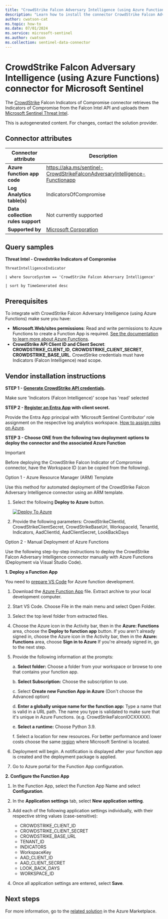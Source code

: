 ```yaml
---
title: "CrowdStrike Falcon Adversary Intelligence (using Azure Functions) connector for Microsoft Sentinel"
description: "Learn how to install the connector CrowdStrike Falcon Adversary Intelligence (using Azure Functions) to connect your data source to Microsoft Sentinel."
author: cwatson-cat
ms.topic: how-to
ms.date: 07/01/2024
ms.service: microsoft-sentinel
ms.author: cwatson
ms.collection: sentinel-data-connector
---
```


# CrowdStrike Falcon Adversary Intelligence (using Azure Functions) connector for Microsoft Sentinel

The [CrowdStrike](https://www.crowdstrike.com/) Falcon Indicators of Compromise connector retrieves the Indicators of Compromise from the Falcon Intel API and uploads them [Microsoft Sentinel Threat Intel](/azure/sentinel/understand-threat-intelligence).

This is autogenerated content. For changes, contact the solution provider.

## Connector attributes

| Connector attribute | Description |
| --- | --- |
| **Azure function app code** | https://aka.ms/sentinel-CrowdStrikeFalconAdversaryIntelligence-Functionapp |
| **Log Analytics table(s)** | IndicatorsOfCompromise<br/> |
| **Data collection rules support** | Not currently supported |
| **Supported by** | [Microsoft Corporation](https://support.microsoft.com) |

## Query samples

**Threat Intel - Crowdstrike Indicators of Compromise**

   ```kusto
ThreatIntelligenceIndicator
 
   | where SourceSystem == 'CrowdStrike Falcon Adversary Intelligence'
 
   | sort by TimeGenerated desc
   ```



## Prerequisites

To integrate with CrowdStrike Falcon Adversary Intelligence (using Azure Functions) make sure you have: 

- **Microsoft.Web/sites permissions**: Read and write permissions to Azure Functions to create a Function App is required. [See the documentation to learn more about Azure Functions](/azure/azure-functions/).
- **CrowdStrike API Client ID and Client Secret**: **CROWDSTRIKE_CLIENT_ID**, **CROWDSTRIKE_CLIENT_SECRET**, **CROWDSTRIKE_BASE_URL**. CrowdStrike credentials must have Indicators (Falcon Intelligence) read scope.


## Vendor installation instructions


**STEP 1 - [Generate CrowdStrike API credentials](https://www.crowdstrike.com/blog/tech-center/get-access-falcon-apis/).**



Make sure 'Indicators (Falcon Intelligence)' scope has 'read' selected


**STEP 2 - [Register an Entra App](/entra/identity-platform/quickstart-register-app) with client secret.**



Provide the Entra App principal with 'Microsoft Sentinel Contributor' role assignment on the respective log analytics workspace. [How to assign roles on Azure](/azure/role-based-access-control/role-assignments-portal).


**STEP 3 - Choose ONE from the following two deployment options to deploy the connector and the associated Azure Function**

> [!IMPORTANT]
> Before deploying the CrowdStrike Falcon Indicator of Compromise connector, have the Workspace ID (can be copied from the following).


Option 1 - Azure Resource Manager (ARM) Template

Use this method for automated deployment of the CrowdStrike Falcon Adversary Intelligence connector using an ARM template.

1. Select the following **Deploy to Azure** button. 

	[![Deploy To Azure](https://aka.ms/deploytoazurebutton)](https://aka.ms/sentinel-CrowdStrikeFalconAdversaryIntelligence-azuredeploy)
2. Provide the following parameters: CrowdStrikeClientId, CrowdStrikeClientSecret, CrowdStrikeBaseUrl, WorkspaceId, TenantId, Indicators, AadClientId, AadClientSecret, LookBackDays

Option 2 - Manual Deployment of Azure Functions

Use the following step-by-step instructions to deploy the CrowdStrike Falcon Adversary Intelligence connector manually with Azure Functions (Deployment via Visual Studio Code).


**1. Deploy a Function App**

You need to [prepare VS Code](/azure/azure-functions/functions-create-first-function-python#prerequisites) for Azure function development.

1. Download the [Azure Function App](https://aka.ms/sentinel-CrowdStrikeFalconAdversaryIntelligence-Functionapp) file. Extract archive to your local development computer.
2. Start VS Code. Choose File in the main menu and select Open Folder.
3. Select the top level folder from extracted files.
4. Choose the Azure icon in the Activity bar, then in the **Azure: Functions** area, choose the **Deploy to function app** button.
If you aren't already signed in, choose the Azure icon in the Activity bar, then in the **Azure: Functions** area, choose **Sign in to Azure**
If you're already signed in, go to the next step.
5. Provide the following information at the prompts:

	a. **Select folder:** Choose a folder from your workspace or browse to one that contains your function app.

	b. **Select Subscription:** Choose the subscription to use.

	c. Select **Create new Function App in Azure** (Don't choose the Advanced option)

	d. **Enter a globally unique name for the function app:** Type a name that is valid in a URL path. The name you type is validated to make sure that it's unique in Azure Functions. (e.g. CrowdStrikeFalconIOCXXXXX).

	e. **Select a runtime:** Choose Python 3.9.

	f. Select a location for new resources. For better performance and lower costs choose the same [region](https://azure.microsoft.com/regions/) where Microsoft Sentinel is located.

6. Deployment will begin. A notification is displayed after your function app is created and the deployment package is applied.
7. Go to Azure portal for the Function App configuration.


**2. Configure the Function App**

1. In the Function App, select the Function App Name and select **Configuration**.
2. In the **Application settings** tab, select **New application setting**.
3. Add each of the following application settings individually, with their respective string values (case-sensitive): 

   - CROWDSTRIKE_CLIENT_ID
   - CROWDSTRIKE_CLIENT_SECRET
   - CROWDSTRIKE_BASE_URL
   - TENANT_ID
   - INDICATORS
   - WorkspaceKey
   - AAD_CLIENT_ID
   - AAD_CLIENT_SECRET
   - LOOK_BACK_DAYS
   - WORKSPACE_ID  
4. Once all application settings are entered, select **Save**.



## Next steps

For more information, go to the [related solution](https://azuremarketplace.microsoft.com/en-us/marketplace/apps/azuresentinel.azure-sentinel-solution-crowdstrikefalconep?tab=Overview) in the Azure Marketplace.
